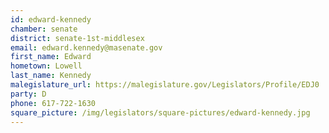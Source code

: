 ```yaml
---
id: edward-kennedy
chamber: senate
district: senate-1st-middlesex
email: edward.kennedy@masenate.gov
first_name: Edward
hometown: Lowell
last_name: Kennedy
malegislature_url: https://malegislature.gov/Legislators/Profile/EDJ0
party: D
phone: 617-722-1630
square_picture: /img/legislators/square-pictures/edward-kennedy.jpg
---
```

